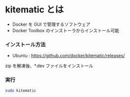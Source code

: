 # kitematic とは

- Docker を GUI で管理するソフトウェア
- Docker Toolbox のインストーラからインストール可能

### インストール方法

- Ubuntu :  https://github.com/docker/kitematic/releases/

zip を解凍後、*.dev ファイルをインストール

### 実行

```bash
sudo kitematic
```

<!--stackedit_data:
eyJoaXN0b3J5IjpbLTIxMTM4Mzc3ODldfQ==
-->